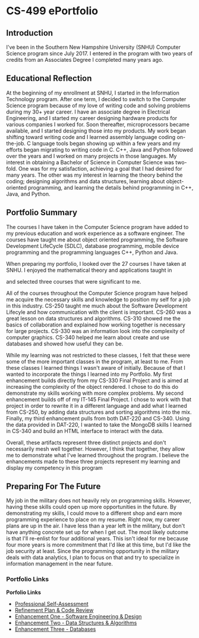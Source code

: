# CS-499 ePortfolio

## Introduction

I've been in the Southern New Hampshire University (SNHU) Computer Science program since July 2017. I entered in the program with two years of credits from an Associates Degree I completed many years ago.

## Educational Reflection

At the beginning of my enrollment at SNHU, I started in the Information Technology program. After one term, I decided to switch to the Computer Science program because of my love of writing code and solving problems during my 30+ year career. I have an associate degree in Electrical Engineering, and I started my career designing hardware products for various companies I worked for. Soon thereafter, microprocessors became available, and I started designing those into my products. My work began shifting toward writing code and I learned assembly language coding on-the-job. C language tools began showing up within a few years and my efforts began migrating to writing code in C. C++, Java and Python followed over the years and I worked on many projects in those languages.
My interest in obtaining a Bachelor of Science in Computer Science was two-fold. One was for my satisfaction, achieving a goal that I had desired for many years. The other was my interest in learning the theory behind the coding; designing algorithms and data structures, learning about object-oriented programming, and learning the details behind programming in C++, Java, and Python.

## Portfolio Summary

The courses I have taken in the Computer Science program have added to my previous education and work experience as a software engineer. The courses have taught me about object oriented programming, the Software Development LifeCycle (SDLC), database programming, mobile device programming and the programming languages C++, Python and Java.

When preparing my portfolio, I looked over the 27 courses I have taken at SNHU. I enjoyed the mathematical theory and applications taught in

 and selected three courses that were significant to me.

All of the courses throughout the Computer Science program have helped me acquire the necessary skills and knowledge to position my self for a job in this industry. CS-250 taught me much about the Software Development Lifecyle and how communication with the client is important. CS-260 was a great lesson on data structures and algorithms. CS-310 showed me the basics of collaboration and explained how working together is necessary for large projects. CS-330 was an information look into the complexity of computer graphics. CS-340 helped me learn about create and use databases and showed how useful they can be.

While my learning was not restricted to these classes, I felt that these were some of the more important classes in the program, at least to me. From these classes I learned things I wasn't aware of initially. Because of that I wanted to incorporate the things I learned into my Portfolio. My first enhancement builds directly from my CS-330 Final Project and is aimed at increasing the complexity of the object rendered. I chose to do this do demonstrate my skills working with more complex problems. My second enhancement builds off of my IT-145 Final Project. I chose to work with that project in order to rewrite it in a different language and add what I learned from CS-250, by adding data structures and sorting algorithms into the mix. Finally, my third enhancement pulls from both DAT-220 and CS-340. Using the data provided in DAT-220, I wanted to take the MongoDB skills I learned in CS-340 and build an HTML interface to interact with the data.

Overall, these artifacts represent three distinct projects and don't necessarily mesh well together. However, I think that together, they allow me to demonstrate what I've learned throughout the program. I believe the enhancements made to these three projects represent my learning and display my competency in this program

## Preparing For The Future

My job in the military does not heavily rely on programming skills. However, having these skills could open up more opportunities in the future. By demonstrating my skills, I could move to a different shop and earn more programming experience to place on my resume. Right now, my career plans are up in the air. I have less than a year left in the military, but don't have anything concrete set up for when I get out. The most likely outcome is that I'll re-enlist for four additional years. This isn't ideal for me because four more years is more commitment that I'd like at this time, but I'd like the job security at least. Since the programming opportunity in the military deals with data analytics, I plan to focus on that and try to specialize in information management in the near future.

### Portfolio Links

**Porfolio Links**<br>
* [Professional Self-Assessment](index.md)<br>
* [Refinement Plan & Code Review](CodeReview.md)<br>
* [Enhancement One - Software Engineering & Design](EnhancementOne.md)
* [Enhancement Two - Data Structures & Algorithms](EnhancementTwo.md)
* [Enhancement Three - Databases](EnhancementThree.md)
